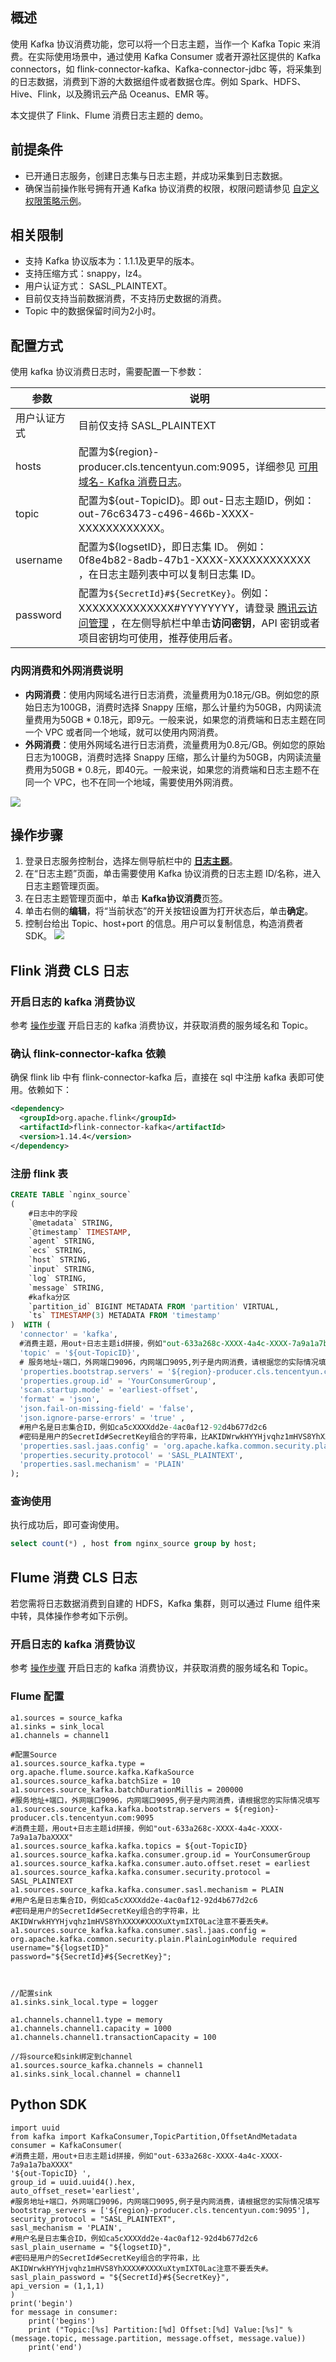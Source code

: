 ## 概述

使用 Kafka 协议消费功能，您可以将一个日志主题，当作一个 Kafka Topic 来消费。在实际使用场景中，通过使用 Kafka Consumer 或者开源社区提供的 Kafka  connectors，如 flink-connector-kafka、Kafka-connector-jdbc 等，将采集到的日志数据，消费到下游的大数据组件或者数据仓库。例如 Spark、HDFS、Hive、Flink，以及腾讯云产品 Oceanus、EMR 等。

本文提供了 Flink、Flume 消费日志主题的 demo。

## 前提条件

- 已开通日志服务，创建日志集与日志主题，并成功采集到日志数据。   
- 确保当前操作账号拥有开通 Kafka 协议消费的权限，权限问题请参见 [自定义权限策略示例](https://cloud.tencent.com/document/product/614/68374)。


## 相关限制

- 支持 Kafka 协议版本为：1.1.1及更早的版本。
- 支持压缩方式：snappy，lz4。
- 用户认证方式： SASL_PLAINTEXT。
- 目前仅支持当前数据消费，不支持历史数据的消费。
- Topic 中的数据保留时间为2小时。


## 配置方式

使用 kafka 协议消费日志时，需要配置一下参数：

<table>
<thead>
<tr><th style="width: 20%">参数</th><th>说明</th></tr>
</thead>
<tbody><tr>
<td>用户认证方式</td>
<td>目前仅支持 SASL_PLAINTEXT</td>
</tr>
<tr>
<td>hosts</td>
<td>配置为${region}-producer.cls.tencentyun.com:9095，详细参见 <a href="https://cloud.tencent.com/document/product/614/18940#Kafka_Consume">可用域名- Kafka 消费日志</a>。</td>
</tr>
<tr>
<td>topic</td>
<td>配置为${out-TopicID}。即 out-日志主题ID，例如：out-76c63473-c496-466b-XXXX-XXXXXXXXXXXX。</td>
</tr>
<tr>
<td>username</td>
<td>配置为${logsetID}，即日志集 ID。  例如：0f8e4b82-8adb-47b1-XXXX-XXXXXXXXXXXX ，在日志主题列表中可以复制日志集 ID。</td>
</tr>
<tr>
<td>password</td>
<td>配置为<code>${SecretId}#${SecretKey}</code>。例如：XXXXXXXXXXXXXX#YYYYYYYY，请登录 <a href="https://console.cloud.tencent.com/cam">腾讯云访问管理</a> ，在左侧导航栏中单击<b>访问密钥</b>，API 密钥或者项目密钥均可使用，推荐使用后者。</td>
</tr>
</tbody></table>

### 内网消费和外网消费说明

- **内网消费**：使用内网域名进行日志消费，流量费用为0.18元/GB。例如您的原始日志为100GB，消费时选择 Snappy 压缩，那么计量约为50GB，内网读流量费用为50GB * 0.18元，即9元。一般来说，如果您的消费端和日志主题在同一个 VPC 或者同一个地域，就可以使用内网消费。
- **外网消费**：使用外网域名进行日志消费，流量费用为0.8元/GB。例如您的原始日志为100GB，消费时选择 Snappy 压缩，那么计量约为50GB，内网读流量费用为50GB * 0.8元，即40元。一般来说，如果您的消费端和日志主题不在同一个 VPC，也不在同一个地域，需要使用外网消费。

![](https://qcloudimg.tencent-cloud.cn/raw/25badd05f8c18e2dd0fadaba81bec3dc.png)

[](id:steps)
## 操作步骤

1. 登录日志服务控制台，选择左侧导航栏中的 **[日志主题](https://console.cloud.tencent.com/cls/topic)**。
2. 在“日志主题”页面，单击需要使用 Kafka 协议消费的日志主题 ID/名称，进入日志主题管理页面。
3. 在日志主题管理页面中，单击 **Kafka协议消费**页签。
4. 单击右侧的**编辑**，将“当前状态”的开关按钮设置为打开状态后，单击**确定**。
5. 控制台给出 Topic、host+port 的信息。用户可以复制信息，构造消费者 SDK。
![](https://qcloudimg.tencent-cloud.cn/raw/51c5dbb6f1f94e1aa5e9f99027a9a6b0.png)

## Flink 消费 CLS 日志

### 开启日志的 kafka 消费协议

参考 [操作步骤](#steps) 开启日志的 kafka 消费协议，并获取消费的服务域名和 Topic。

### 确认 flink-connector-kafka 依赖 

确保 flink lib 中有 flink-connector-kafka 后，直接在 sql 中注册 kafka 表即可使用。依赖如下：
```xml
<dependency>
  <groupId>org.apache.flink</groupId>
  <artifactId>flink-connector-kafka</artifactId>
  <version>1.14.4</version>
</dependency>
```

### 注册 flink 表
```sql
CREATE TABLE `nginx_source`
(
    #日志中的字段
    `@metadata` STRING,     
    `@timestamp` TIMESTAMP, 
    `agent` STRING,        
    `ecs` STRING,           
    `host` STRING,          
    `input` STRING,        
    `log` STRING,           
    `message` STRING, 
    #kafka分区      
    `partition_id` BIGINT METADATA FROM 'partition' VIRTUAL,    
    `ts` TIMESTAMP(3) METADATA FROM 'timestamp'                 
)  WITH (
  'connector' = 'kafka',
  #消费主题，用out+日志主题id拼接，例如"out-633a268c-XXXX-4a4c-XXXX-7a9a1a7baXXXX" 
  'topic' = '${out-TopicID}',  
  # 服务地址+端口，外网端口9096，内网端口9095,列子是内网消费，请根据您的实际情况填写
  'properties.bootstrap.servers' = '${region}-producer.cls.tencentyun.com:9095',       
  'properties.group.id' = 'YourConsumerGroup', 
  'scan.startup.mode' = 'earliest-offset', 
  'format' = 'json',
  'json.fail-on-missing-field' = 'false', 
  'json.ignore-parse-errors' = 'true' ,
  #用户名是日志集合ID，例如ca5cXXXXdd2e-4ac0af12-92d4b677d2c6
  #密码是用户的SecretId#SecretKey组合的字符串，比AKIDWrwkHYYHjvqhz1mHVS8YhXXXX#XXXXuXtymIXT0Lac注意不要丢失#。
  'properties.sasl.jaas.config' = 'org.apache.kafka.common.security.plain.PlainLoginModule required username="${logsetID}" password="${SecretId}#${SecretKey}";',
  'properties.security.protocol' = 'SASL_PLAINTEXT',
  'properties.sasl.mechanism' = 'PLAIN'
);
```

### 查询使用

执行成功后，即可查询使用。
```sql
select count(*) , host from nginx_source group by host;
```

## Flume 消费 CLS 日志

若您需将日志数据消费到自建的 HDFS，Kafka 集群，则可以通过 Flume 组件来中转，具体操作参考如下示例。

### 开启日志的 kafka 消费协议

参考 [操作步骤](#steps) 开启日志的 kafka 消费协议，并获取消费的服务域名和 Topic。

### Flume 配置

```
a1.sources = source_kafka
a1.sinks = sink_local
a1.channels = channel1

#配置Source
a1.sources.source_kafka.type = org.apache.flume.source.kafka.KafkaSource
a1.sources.source_kafka.batchSize = 10
a1.sources.source_kafka.batchDurationMillis = 200000
#服务地址+端口，外网端口9096，内网端口9095,例子是内网消费，请根据您的实际情况填写
a1.sources.source_kafka.kafka.bootstrap.servers = ${region}-producer.cls.tencentyun.com:9095
#消费主题，用out+日志主题id拼接，例如"out-633a268c-XXXX-4a4c-XXXX-7a9a1a7baXXXX" 
a1.sources.source_kafka.kafka.topics = ${out-TopicID}  
a1.sources.source_kafka.kafka.consumer.group.id = YourConsumerGroup
a1.sources.source_kafka.kafka.consumer.auto.offset.reset = earliest
a1.sources.source_kafka.kafka.consumer.security.protocol = SASL_PLAINTEXT
a1.sources.source_kafka.kafka.consumer.sasl.mechanism = PLAIN
#用户名是日志集合ID，例如ca5cXXXXdd2e-4ac0af12-92d4b677d2c6
#密码是用户的SecretId#SecretKey组合的字符串，比AKIDWrwkHYYHjvqhz1mHVS8YhXXXX#XXXXuXtymIXT0Lac注意不要丢失#。
a1.sources.source_kafka.kafka.consumer.sasl.jaas.config = org.apache.kafka.common.security.plain.PlainLoginModule required username="${logsetID}" 
password="${SecretId}#${SecretKey}";



//配置sink
a1.sinks.sink_local.type = logger

a1.channels.channel1.type = memory
a1.channels.channel1.capacity = 1000
a1.channels.channel1.transactionCapacity = 100

//将source和sink绑定到channel
a1.sources.source_kafka.channels = channel1
a1.sinks.sink_local.channel = channel1
```

## Python SDK

```
import uuid
from kafka import KafkaConsumer,TopicPartition,OffsetAndMetadata
consumer = KafkaConsumer(
#消费主题，用out+日志主题id拼接，例如"out-633a268c-XXXX-4a4c-XXXX-7a9a1a7baXXXX" 
'${out-TopicID} ',  
group_id = uuid.uuid4().hex,
auto_offset_reset='earliest',
#服务地址+端口，外网端口9096，内网端口9095,例子是内网消费，请根据您的实际情况填写
bootstrap_servers = ['${region}-producer.cls.tencentyun.com:9095'],
security_protocol = "SASL_PLAINTEXT",
sasl_mechanism = 'PLAIN',   
#用户名是日志集合ID，例如ca5cXXXXdd2e-4ac0af12-92d4b677d2c6  
sasl_plain_username = "${logsetID}",
#密码是用户的SecretId#SecretKey组合的字符串，比AKIDWrwkHYYHjvqhz1mHVS8YhXXXX#XXXXuXtymIXT0Lac注意不要丢失#。
sasl_plain_password = "${SecretId}#${SecretKey}",
api_version = (1,1,1)
)
print('begin')
for message in consumer:
    print('begins')
    print ("Topic:[%s] Partition:[%d] Offset:[%d] Value:[%s]" % (message.topic, message.partition, message.offset, message.value))
    print('end')
```
